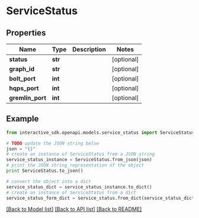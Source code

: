 # ServiceStatus


## Properties

Name | Type | Description | Notes
------------ | ------------- | ------------- | -------------
**status** | **str** |  | [optional] 
**graph_id** | **str** |  | [optional] 
**bolt_port** | **int** |  | [optional] 
**hqps_port** | **int** |  | [optional] 
**gremlin_port** | **int** |  | [optional] 

## Example

```python
from interactive_sdk.openapi.models.service_status import ServiceStatus

# TODO update the JSON string below
json = "{}"
# create an instance of ServiceStatus from a JSON string
service_status_instance = ServiceStatus.from_json(json)
# print the JSON string representation of the object
print ServiceStatus.to_json()

# convert the object into a dict
service_status_dict = service_status_instance.to_dict()
# create an instance of ServiceStatus from a dict
service_status_form_dict = service_status.from_dict(service_status_dict)
```
[[Back to Model list]](../README.md#documentation-for-models) [[Back to API list]](../README.md#documentation-for-api-endpoints) [[Back to README]](../README.md)


